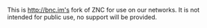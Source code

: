 This is http://bnc.im's fork of ZNC for use on our networks. It is not intended for public use, no support will be provided.
